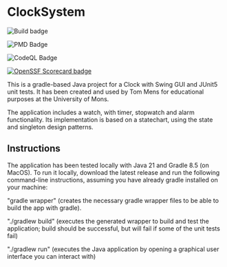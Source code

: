 # ClockSystem

![Build badge](https://github.com/VionFrancois/ClockSystem/actions/workflows/gradle.yml/badge.svg)

![PMD Badge](https://github.com/VionFrancois/ClockSystem/actions/workflows/pmd.yml/badge.svg)

![CodeQL Badge](https://github.com/VionFrancois/ClockSystem/actions/workflows/codeql.yml/badge.svg)

[![OpenSSF Scorecard badge](https://api.securityscorecards.dev/projects/github.com/VionFrancois/ClockSystem/badge)](https://securityscorecards.dev/viewer/?uri=github.com/VionFrancois/ClockSystem)


This is a gradle-based Java project for a Clock with Swing GUI and JUnit5 unit tests. It has been created and used by Tom Mens for educational purposes at the University of Mons.

The application includes a watch, with timer, stopwatch and alarm functionality.
Its implementation is based on a statechart, using the state and singleton design patterns.


## Instructions

The application has been tested locally with Java 21 and Gradle 8.5 (on MacOS). To run it locally, download the latest release and run the following command-line instructions, assuming you have already gradle installed on your machine:

"gradle wrapper" (creates the necessary gradle wrapper files to be able to build the app with gradle).

"./gradlew build" (executes the generated wrapper to build and test the application; build should be successful, but will fail if some of the unit tests fail)

"./gradlew run" (executes the Java application by opening a graphical user interface you can interact with)
